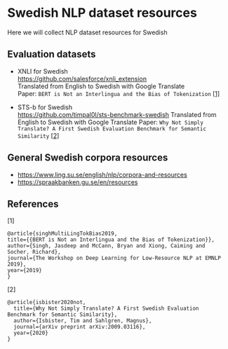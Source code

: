 # Swedish NLP dataset resources
Here we will collect NLP dataset resources for Swedish

## Evaluation datasets

* XNLI for Swedish  
https://github.com/salesforce/xnli_extension  
Translated from English to Swedish with Google Translate  
Paper: `BERT is Not an Interlingua and the Bias of Tokenization` [[1]](#1)

* STS-b for Swedish  
https://github.com/timpal0l/sts-benchmark-swedish
Translated from English to Swedish with Google Translate
Paper: `Why Not Simply Translate? A First Swedish Evaluation Benchmark for Semantic Similarity` [[2]](#2) 

## General Swedish corpora resources

* https://www.ling.su.se/english/nlp/corpora-and-resources
* https://spraakbanken.gu.se/en/resources

## References
<a id="1">[1]</a>  
```
@article{singhMultiLingTokBias2019,
title={{BERT is Not an Interlingua and the Bias of Tokenization}},
author={Singh, Jasdeep and McCann, Bryan and Xiong, Caiming and Socher, Richard},
journal={The Workshop on Deep Learning for Low-Resource NLP at EMNLP 2019},
year={2019}
}
```

<a id="2">[2]</a>
```
@article{isbister2020not,
  title={Why Not Simply Translate? A First Swedish Evaluation Benchmark for Semantic Similarity},
  author={Isbister, Tim and Sahlgren, Magnus},
  journal={arXiv preprint arXiv:2009.03116},
  year={2020}
}
```